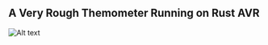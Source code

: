 ## A Very Rough Themometer Running on Rust AVR

![Alt text](relative/path/to/arduino_thermometer.jpg?raw=true "Title")